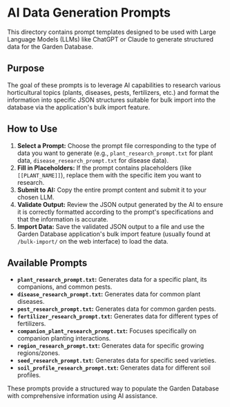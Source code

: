 # AI Data Generation Prompts

This directory contains prompt templates designed to be used with Large Language Models (LLMs) like ChatGPT or Claude to generate structured data for the Garden Database.

## Purpose

The goal of these prompts is to leverage AI capabilities to research various horticultural topics (plants, diseases, pests, fertilizers, etc.) and format the information into specific JSON structures suitable for bulk import into the database via the application's bulk import feature.

## How to Use

1.  **Select a Prompt:** Choose the prompt file corresponding to the type of data you want to generate (e.g., `plant_research_prompt.txt` for plant data, `disease_research_prompt.txt` for disease data).
2.  **Fill in Placeholders:** If the prompt contains placeholders (like `[[PLANT_NAME]]`), replace them with the specific item you want to research.
3.  **Submit to AI:** Copy the entire prompt content and submit it to your chosen LLM.
4.  **Validate Output:** Review the JSON output generated by the AI to ensure it is correctly formatted according to the prompt's specifications and that the information is accurate.
5.  **Import Data:** Save the validated JSON output to a file and use the Garden Database application's bulk import feature (usually found at `/bulk-import/` on the web interface) to load the data.

## Available Prompts

*   **`plant_research_prompt.txt`:** Generates data for a specific plant, its companions, and common pests.
*   **`disease_research_prompt.txt`:** Generates data for common plant diseases.
*   **`pest_research_prompt.txt`:** Generates data for common garden pests.
*   **`fertilizer_research_prompt.txt`:** Generates data for different types of fertilizers.
*   **`companion_plant_research_prompt.txt`:** Focuses specifically on companion planting interactions.
*   **`region_research_prompt.txt`:** Generates data for specific growing regions/zones.
*   **`seed_research_prompt.txt`:** Generates data for specific seed varieties.
*   **`soil_profile_research_prompt.txt`:** Generates data for different soil profiles.

These prompts provide a structured way to populate the Garden Database with comprehensive information using AI assistance.